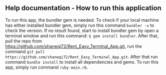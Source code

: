## Help documentation - How to run this application
To run this app, the bundler gem is needed. To check if your local machine has either installed bundler gem, simply run this command ```bundler -v``` to check the version. If no result found, start to install bundler gem by open a terminal window and run this command: ```$ gem install bundler```.  After that, pull the repo from https://github.com/shaneqi72/Rent_Easy_Terminal_App.git, run the command ```git pull https://github.com/shaneqi72/Rent_Easy_Terminal_App.git```.  After that run command ```bundle install``` to install all dependencies and gems. To run this app, simply run command ```ruby main.rb```.
